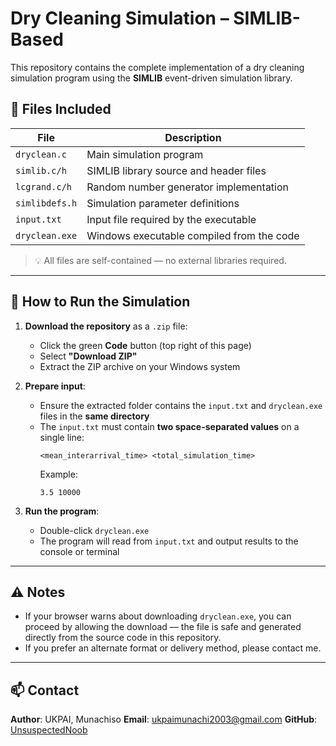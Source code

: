 # Dry Cleaning Simulation – SIMLIB-Based

This repository contains the complete implementation of a dry cleaning simulation program using the **SIMLIB** event-driven simulation library.

## 📁 Files Included

| File              | Description                                      |
|-------------------|--------------------------------------------------|
| `dryclean.c`      | Main simulation program                          |
| `simlib.c/h`      | SIMLIB library source and header files           |
| `lcgrand.c/h`     | Random number generator implementation           |
| `simlibdefs.h`    | Simulation parameter definitions                 |
| `input.txt`       | Input file required by the executable            |
| `dryclean.exe`    | Windows executable compiled from the code        |

> 💡 All files are self-contained — no external libraries required.

---

## 🚀 How to Run the Simulation

1. **Download the repository** as a `.zip` file:
   - Click the green **Code** button (top right of this page)
   - Select **"Download ZIP"**
   - Extract the ZIP archive on your Windows system

2. **Prepare input**:
   - Ensure the extracted folder contains the `input.txt` and `dryclean.exe` files in the **same directory**
   - The `input.txt` must contain **two space-separated values** on a single line:
     ```
     <mean_interarrival_time> <total_simulation_time>
     ```
     Example:
     ```
     3.5 10000
     ```

3. **Run the program**:
   - Double-click `dryclean.exe`
   - The program will read from `input.txt` and output results to the console or terminal

---

## ⚠️ Notes

- If your browser warns about downloading `dryclean.exe`, you can proceed by allowing the download — the file is safe and generated directly from the source code in this repository.
- If you prefer an alternate format or delivery method, please contact me.

---

## 📫 Contact

**Author**: UKPAI, Munachiso 
**Email**: ukpaimunachi2003@gmail.com 
**GitHub**: [UnsuspectedNoob](https://github.com/UnsuspectedNoob)

